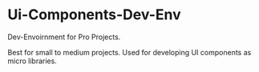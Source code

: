 # Ui-Components-Dev-Env
Dev-Envoirnment for Pro Projects.

Best for small to medium projects.
Used for developing UI components as micro libraries.
